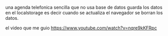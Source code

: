 una agenda telefonica sencilla que no usa  base de datos
guarda los datos en el localstorage es decir cuando se 
actualiza el navegador se borran los datos.



el video que me guio
https://www.youtube.com/watch?v=nqre9kKFRpc
